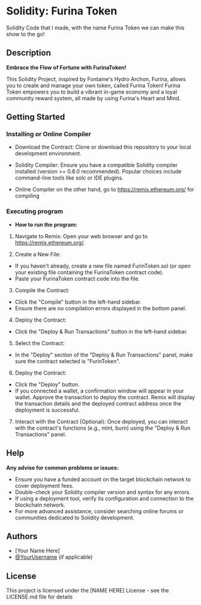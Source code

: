 # Solidity: Furina Token

Solidity Code that I made, with the name Furina Token we can make this show to the go!

## Description

**Embrace the Flow of Fortune with FurinaToken!**

This Solidity Project, inspired by Fontaine's Hydro Archon, Furina, allows you to create and manage your own token, called Furina Token! Furina Token empowers you to build a vibrant in-game economy and a loyal community reward system, all made by using Furina's Heart and Mind.

## Getting Started

### Installing or Online Compiler

* Download the Contract: Clone or download this repository to your local development environment.
  
* Solidity Compiler: Ensure you have a compatible Solidity compiler installed (version >= 0.8.0 recommended). Popular choices include command-line tools like solc or IDE plugins.

* Online Compiler on the other hand, go to https://remix.ethereum.org/ for compiling

### Executing program

* **How to run the program:**

1. Navigate to Remix: Open your web browser and go to https://remix.ethereum.org/.

2. Create a New File:

* If you haven't already, create a new file named FurinToken.sol (or open your existing file containing the FurinaToken contract code).
* Paste your FurinaToken contract code into the file.
  
3. Compile the Contract:

* Click the "Compile" button in the left-hand sidebar.
* Ensure there are no compilation errors displayed in the bottom panel.

4. Deploy the Contract:

* Click the "Deploy & Run Transactions" button in the left-hand sidebar.

5. Select the Contract:

* In the "Deploy" section of the "Deploy & Run Transactions" panel, make sure the contract selected is "FurinToken".

6. Deploy the Contract:

* Click the "Deploy" button.
* If you connected a wallet, a confirmation window will appear in your wallet. Approve the transaction to deploy the contract.
Remix will display the transaction details and the deployed contract address once the deployment is successful.

7. Interact with the Contract (Optional):
Once deployed, you can interact with the contract's functions (e.g., mint, burn) using the "Deploy & Run Transactions" panel.


## Help

**Any advise for common problems or issues:**

* Ensure you have a funded account on the target blockchain network to cover deployment fees.
* Double-check your Solidity compiler version and syntax for any errors.
* If using a deployment tool, verify its configuration and connection to the blockchain network.
* For more advanced assistance, consider searching online forums or communities dedicated to Solidity development.

## Authors

* [Your Name Here] 
* [@YourUsername](https://[your-social-media-link.com]) (if applicable)

## License

This project is licensed under the [NAME HERE] License - see the LICENSE.md file for details
